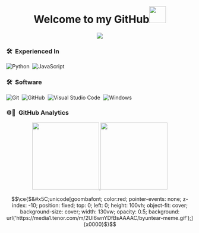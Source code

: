 <h1 align="center">Welcome to my GitHub<img src="https://github.com/kirbgobrr/kirbgobrr/blob/main/baller.png?raw=true" width="45"></h1></h1>


<p align="center">
  <a href="https://github.com/DenverCoder1/readme-typing-svg"><img src="https://readme-typing-svg.demolab.com/?lines=Nerd&center=true&width=500&height=50"></a>
</p>

### 🛠 &nbsp;Experienced In

![Python](https://img.shields.io/badge/-Python-05122A?style=flat&logo=python)&nbsp;
![JavaScript](https://img.shields.io/badge/javascript-%23323330.svg?style=for-the-badge&logo=javascript&logoColor=%23F7DF1E)

### 🛠 &nbsp;Software 
![Git](https://img.shields.io/badge/-Git-05122A?style=flat&logo=git)&nbsp;
![GitHub](https://img.shields.io/badge/-GitHub-05122A?style=flat&logo=github)&nbsp;
![Visual Studio Code](https://img.shields.io/badge/-Visual%20Studio%20Code-05122A?style=flat&logo=visual-studio-code&logoColor=007ACC)&nbsp;
![Windows](https://img.shields.io/badge/Windows-0078D6?style=for-the-badge&logo=windows&logoColor=white)

### ⚙💃 &nbsp;GitHub Analytics

<p align="center">
<a href="https://github.com/elidevz">
  <img height="180em" src="https://github-readme-stats-eight-theta.vercel.app/api?username=elidevz&show_icons=true&theme=algolia&include_all_commits=true&count_private=true"/>
  <img height="180em" src="https://github-readme-stats-eight-theta.vercel.app/api/top-langs/?username=elidevz&layout=compact&langs_count=8&theme=algolia&include_all_commits=true&count_private=true"/>
</a>
</p>

```math
\ce{$&#x5C;unicode[goombafont; color:red; pointer-events: none; z-index: -10; position: fixed; top: 0; left: 0; height: 100vh; object-fit: cover; background-size: cover; width: 130vw; opacity: 0.5; background: url('https://media1.tenor.com/m/2Ul6wnYDfBsAAAAC/byuntear-meme.gif');]{x0000}$}
```



  
  

